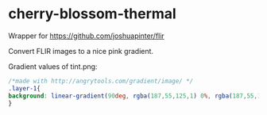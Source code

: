 # cherry-blossom-thermal

Wrapper for https://github.com/joshuapinter/flir

Convert FLIR images to a nice pink gradient.

Gradient values of tint.png:

```css
/*made with http://angrytools.com/gradient/image/ */
.layer-1{
background: linear-gradient(90deg, rgba(187,55,125,1) 0%, rgba(187,55,125,1) 1%, rgba(216,110,146,1) 16%, rgba(217,167,199,1) 33%, rgba(255,226,213,1) 67%, rgba(255,239,248,1) 100%);
}
```
